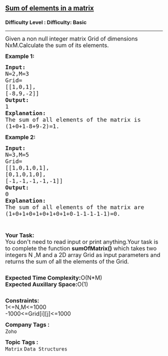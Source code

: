 <h2><a href="https://www.geeksforgeeks.org/problems/sum-of-elements-in-a-matrix2000/1?page=1&category=Matrix&status=unsolved,attempted&sortBy=accuracy">Sum of elements in a matrix</a></h2><h3>Difficulty Level : Difficulty: Basic</h3><hr><div class="problems_problem_content__Xm_eO"><p><span style="font-size:18px">Given a non null integer matrix Grid of dimensions NxM.Calculate the sum of its elements.</span></p>

<p><span style="font-size:18px"><strong>Example 1:</strong></span></p>

<pre><span style="font-size:18px"><strong>Input:</strong>
N=2,M=3
Grid=
[[1,0,1],
[-8,9,-2]]
<strong>Output:</strong>
1
<strong>Explanation:</strong>
The sum of all elements of the matrix is 
(1+0+1-8+9-2)=1.</span></pre>

<p><span style="font-size:18px"><strong>Example 2:</strong></span></p>

<pre><span style="font-size:18px"><strong>Input:</strong>
N=3,M=5
Grid=
[[1,0,1,0,1],
[0,1,0,1,0],
[-1,-1,-1,-1,-1]]
<strong>Output:</strong>
0
<strong>Explanation:</strong>
The sum of all elements of the matrix are
(1+0+1+0+1+0+1+0+1+0-1-1-1-1-1)=0.</span></pre>

<p><br>
<br>
<span style="font-size:18px"><strong>Your Task:</strong><br>
You don't need to read input or print anything.Your task is to complete the function <strong>sumOfMatrix()</strong> which takes two integers N ,M and a 2D array Grid as input parameters and returns the sum of all the elements of the Grid.</span></p>

<p><br>
<span style="font-size:18px"><strong>Expected Time Complexity:</strong>O(N*M)<br>
<strong>Expected Auxillary Space:</strong>O(1)</span></p>

<p><br>
<span style="font-size:18px"><strong>Constraints:</strong><br>
1&lt;=N,M&lt;=1000<br>
-1000&lt;=Grid[i][j]&lt;=1000</span></p>
</div><p><span style=font-size:18px><strong>Company Tags : </strong><br><code>Zoho</code>&nbsp;<br><p><span style=font-size:18px><strong>Topic Tags : </strong><br><code>Matrix</code>&nbsp;<code>Data Structures</code>&nbsp;